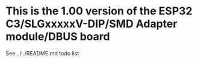 # This is the 1.00 version of the ESP32 C3/SLGxxxxxV-DIP/SMD Adapter module/DBUS board
See ../../README.md todo list

